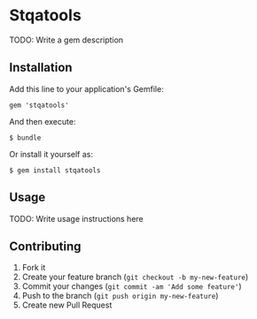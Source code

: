 # Stqatools

TODO: Write a gem description

## Installation

Add this line to your application's Gemfile:

    gem 'stqatools'

And then execute:

    $ bundle

Or install it yourself as:

    $ gem install stqatools

## Usage

TODO: Write usage instructions here

## Contributing

1. Fork it
2. Create your feature branch (`git checkout -b my-new-feature`)
3. Commit your changes (`git commit -am 'Add some feature'`)
4. Push to the branch (`git push origin my-new-feature`)
5. Create new Pull Request
